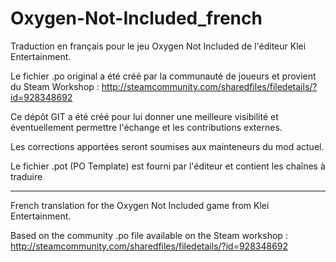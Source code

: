 Oxygen-Not-Included_french
==========================

Traduction en français pour le jeu Oxygen Not Included de l'éditeur Klei Entertainment.

Le fichier .po original a été créé par la communauté de joueurs et provient du Steam Workshop :
http://steamcommunity.com/sharedfiles/filedetails/?id=928348692

Ce dépôt GIT a été créé pour lui donner une meilleure visibilité et éventuellement permettre l'échange et les contributions externes.

Les corrections apportées seront soumises aux mainteneurs du mod actuel.

Le fichier .pot (PO Template) est fourni par l'éditeur et contient les chaînes à traduire

---

French translation for the Oxygen Not Included game from Klei Entertainment.

Based on the community .po file available on the Steam workshop :
http://steamcommunity.com/sharedfiles/filedetails/?id=928348692

